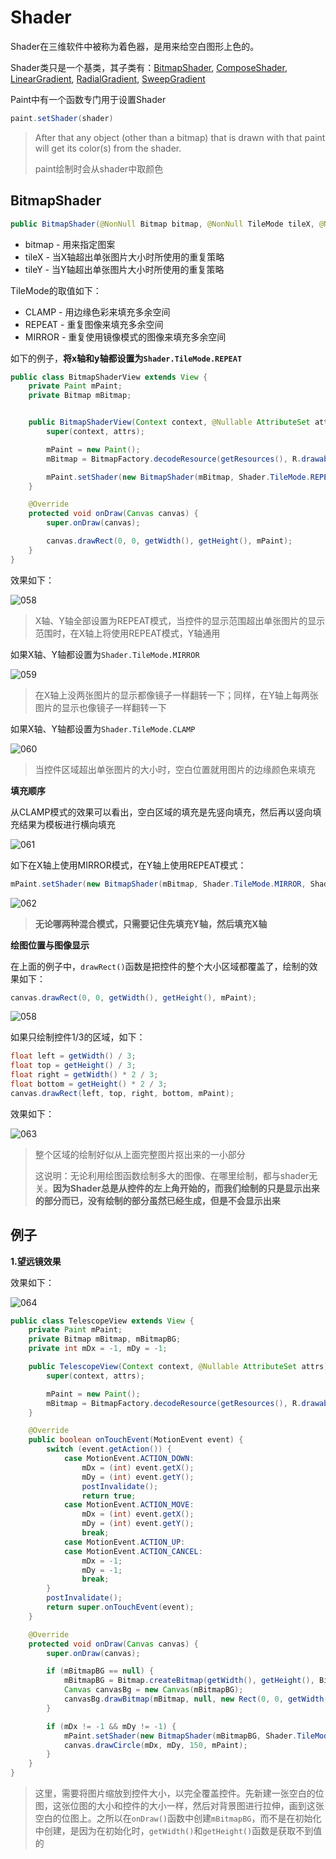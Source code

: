 # Shader

Shader在三维软件中被称为着色器，是用来给空白图形上色的。

Shader类只是一个基类，其子类有：[BitmapShader](https://developer.android.google.cn/reference/kotlin/android/graphics/BitmapShader), [ComposeShader](https://developer.android.google.cn/reference/kotlin/android/graphics/ComposeShader), [LinearGradient](https://developer.android.google.cn/reference/kotlin/android/graphics/LinearGradient), [RadialGradient](https://developer.android.google.cn/reference/kotlin/android/graphics/RadialGradient), [SweepGradient](https://developer.android.google.cn/reference/kotlin/android/graphics/SweepGradient)

Paint中有一个函数专门用于设置Shader

```java
paint.setShader(shader)
```

> After that any object (other than a bitmap) that is drawn with that paint will get its color(s) from the shader.
>
> paint绘制时会从shader中取颜色



## BitmapShader

```java
public BitmapShader(@NonNull Bitmap bitmap, @NonNull TileMode tileX, @NonNull TileMode tileY)
```

+ bitmap - 用来指定图案
+ tileX - 当X轴超出单张图片大小时所使用的重复策略
+ tileY - 当Y轴超出单张图片大小时所使用的重复策略

TileMode的取值如下：

+ CLAMP - 用边缘色彩来填充多余空间
+ REPEAT - 重复图像来填充多余空间
+ MIRROR - 重复使用镜像模式的图像来填充多余空间

如下的例子，**将x轴和y轴都设置为`Shader.TileMode.REPEAT`**

```java
public class BitmapShaderView extends View {
    private Paint mPaint;
    private Bitmap mBitmap;


    public BitmapShaderView(Context context, @Nullable AttributeSet attrs) {
        super(context, attrs);

        mPaint = new Paint();
        mBitmap = BitmapFactory.decodeResource(getResources(), R.drawable.dog_edge);

        mPaint.setShader(new BitmapShader(mBitmap, Shader.TileMode.REPEAT, Shader.TileMode.REPEAT));
    }

    @Override
    protected void onDraw(Canvas canvas) {
        super.onDraw(canvas);

        canvas.drawRect(0, 0, getWidth(), getHeight(), mPaint);
    }
}
```

效果如下：

![058](https://github.com/winfredzen/Android-Basic/blob/master/自定义视图/images/058.png)

> X轴、Y轴全部设置为REPEAT模式，当控件的显示范围超出单张图片的显示范围时，在X轴上将使用REPEAT模式，Y轴通用



如果X轴、Y轴都设置为`Shader.TileMode.MIRROR`

![059](https://github.com/winfredzen/Android-Basic/blob/master/自定义视图/images/059.png)

> 在X轴上没两张图片的显示都像镜子一样翻转一下；同样，在Y轴上每两张图片的显示也像镜子一样翻转一下



如果X轴、Y轴都设置为`Shader.TileMode.CLAMP`

![060](https://github.com/winfredzen/Android-Basic/blob/master/自定义视图/images/060.png)

> 当控件区域超出单张图片的大小时，空白位置就用图片的边缘颜色来填充



**填充顺序**

从CLAMP模式的效果可以看出，空白区域的填充是先竖向填充，然后再以竖向填充结果为模板进行横向填充

![061](https://github.com/winfredzen/Android-Basic/blob/master/自定义视图/images/061.png)

如下在X轴上使用MIRROR模式，在Y轴上使用REPEAT模式：

```java
mPaint.setShader(new BitmapShader(mBitmap, Shader.TileMode.MIRROR, Shader.TileMode.REPEAT));
```

![062](https://github.com/winfredzen/Android-Basic/blob/master/自定义视图/images/062.png)

> **无论哪两种混合模式，只需要记住先填充Y轴，然后填充X轴**





**绘图位置与图像显示**

在上面的例子中，`drawRect()`函数是把控件的整个大小区域都覆盖了，绘制的效果如下：

```java
canvas.drawRect(0, 0, getWidth(), getHeight(), mPaint);
```

![058](https://github.com/winfredzen/Android-Basic/blob/master/自定义视图/images/058.png)

如果只绘制控件1/3的区域，如下：

```java
float left = getWidth() / 3;
float top = getHeight() / 3;
float right = getWidth() * 2 / 3;
float bottom = getHeight() * 2 / 3;
canvas.drawRect(left, top, right, bottom, mPaint);
```

效果如下：

![063](https://github.com/winfredzen/Android-Basic/blob/master/自定义视图/images/063.png)

> 整个区域的绘制好似从上面完整图片抠出来的一小部分
>
> 这说明：无论利用绘图函数绘制多大的图像、在哪里绘制，都与shader无关。**因为Shader总是从控件的左上角开始的，而我们绘制的只是显示出来的部分而已，没有绘制的部分虽然已经生成，但是不会显示出来**



## 例子

**1.望远镜效果**

效果如下：

![064](https://github.com/winfredzen/Android-Basic/blob/master/自定义视图/images/064.gif)

```java
public class TelescopeView extends View {
    private Paint mPaint;
    private Bitmap mBitmap, mBitmapBG;
    private int mDx = -1, mDy = -1;

    public TelescopeView(Context context, @Nullable AttributeSet attrs) {
        super(context, attrs);

        mPaint = new Paint();
        mBitmap = BitmapFactory.decodeResource(getResources(), R.drawable.scenery);
    }

    @Override
    public boolean onTouchEvent(MotionEvent event) {
        switch (event.getAction()) {
            case MotionEvent.ACTION_DOWN:
                mDx = (int) event.getX();
                mDy = (int) event.getY();
                postInvalidate();
                return true;
            case MotionEvent.ACTION_MOVE:
                mDx = (int) event.getX();
                mDy = (int) event.getY();
                break;
            case MotionEvent.ACTION_UP:
            case MotionEvent.ACTION_CANCEL:
                mDx = -1;
                mDy = -1;
                break;
        }
        postInvalidate();
        return super.onTouchEvent(event);
    }

    @Override
    protected void onDraw(Canvas canvas) {
        super.onDraw(canvas);

        if (mBitmapBG == null) {
            mBitmapBG = Bitmap.createBitmap(getWidth(), getHeight(), Bitmap.Config.ARGB_8888);
            Canvas canvasBg = new Canvas(mBitmapBG);
            canvasBg.drawBitmap(mBitmap, null, new Rect(0, 0, getWidth(), getHeight()), mPaint);
        }

        if (mDx != -1 && mDy != -1) {
            mPaint.setShader(new BitmapShader(mBitmapBG, Shader.TileMode.REPEAT, Shader.TileMode.REPEAT));
            canvas.drawCircle(mDx, mDy, 150, mPaint);
        }
    }
}
```

> 这里，需要将图片缩放到控件大小，以完全覆盖控件。先新建一张空白的位图，这张位图的大小和控件的大小一样，然后对背景图进行拉伸，画到这张空白的位图上。之所以在`onDraw()`函数中创建`mBitmapBG`，而不是在初始化中创建，是因为在初始化时，`getWidth()`和`getHeight()`函数是获取不到值的











































































